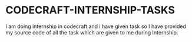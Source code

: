# CODECRAFT-INTERNSHIP-TASKS
I am doing internship in codecraft and i have given task so I have provided my source code of all the task which are given to me during Internship.
